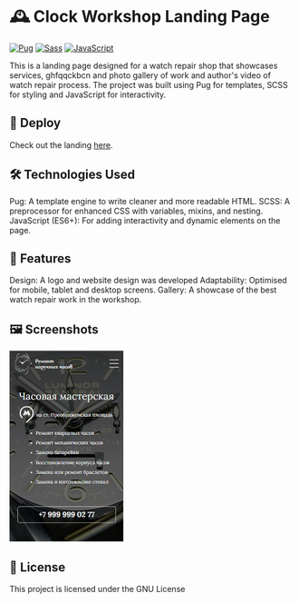 # 🕰️ Clock Workshop Landing Page

[![Pug](https://img.shields.io/badge/Pug-v3.0.2-green?logo=pug)](https://pugjs.org)
[![Sass](https://img.shields.io/badge/SCSS-v1.35.0-ff69b4?logo=sass)](https://sass-lang.com)
[![JavaScript](https://img.shields.io/badge/JavaScript-ES6+-yellow?logo=javascript)](https://developer.mozilla.org/en-US/docs/Web/JavaScript)

This is a landing page designed for a watch repair shop that showcases services, ghfqqckbcn and photo gallery of work and author's video of watch repair process. The project was built using Pug for templates, SCSS for styling and JavaScript for interactivity.

## 🚀 Deploy

Check out the landing [here](https://repair-watch.ru).

## 🛠️ Technologies Used

Pug: A template engine to write cleaner and more readable HTML.
SCSS: A preprocessor for enhanced CSS with variables, mixins, and nesting.
JavaScript (ES6+): For adding interactivity and dynamic elements on the page.

## 💼 Features

Design: A logo and website design was developed
Adaptability: Optimised for mobile, tablet and desktop screens.
Gallery: A showcase of the best watch repair work in the workshop.

## 🖼️ Screenshots

![screenshot](/src/assets/images/screenshot.jpg)

## 📄 License

This project is licensed under the GNU License
